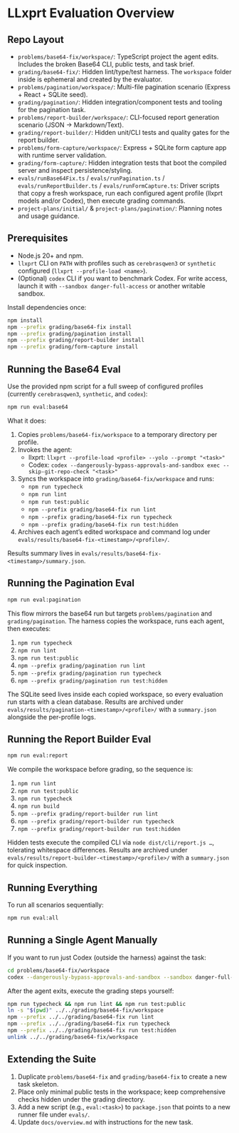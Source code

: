 # LLxprt Evaluation Overview

## Repo Layout
- `problems/base64-fix/workspace/`: TypeScript project the agent edits. Includes the broken Base64 CLI, public tests, and task brief.
- `grading/base64-fix/`: Hidden lint/type/test harness. The `workspace` folder inside is ephemeral and created by the evaluator.
- `problems/pagination/workspace/`: Multi-file pagination scenario (Express + React + SQLite seed).
- `grading/pagination/`: Hidden integration/component tests and tooling for the pagination task.
- `problems/report-builder/workspace/`: CLI-focused report generation scenario (JSON → Markdown/Text).
- `grading/report-builder/`: Hidden unit/CLI tests and quality gates for the report builder.
- `problems/form-capture/workspace/`: Express + SQLite form capture app with runtime server validation.
- `grading/form-capture/`: Hidden integration tests that boot the compiled server and inspect persistence/styling.
- `evals/runBase64Fix.ts` / `evals/runPagination.ts` / `evals/runReportBuilder.ts` / `evals/runFormCapture.ts`: Driver scripts that copy a fresh workspace, run each configured agent profile (llxprt models and/or Codex), then execute grading commands.
- `project-plans/initial/` & `project-plans/pagination/`: Planning notes and usage guidance.

## Prerequisites
- Node.js 20+ and npm.
- `llxprt` CLI on `PATH` with profiles such as `cerebrasqwen3` or `synthetic` configured (`llxprt --profile-load <name>`).
- (Optional) `codex` CLI if you want to benchmark Codex. For write access, launch it with `--sandbox danger-full-access` or another writable sandbox.

Install dependencies once:

```bash
npm install
npm --prefix grading/base64-fix install
npm --prefix grading/pagination install
npm --prefix grading/report-builder install
npm --prefix grading/form-capture install
```

## Running the Base64 Eval
Use the provided npm script for a full sweep of configured profiles (currently `cerebrasqwen3`, `synthetic`, and `codex`):

```bash
npm run eval:base64
```

What it does:
1. Copies `problems/base64-fix/workspace` to a temporary directory per profile.
2. Invokes the agent:
   - llxprt: `llxprt --profile-load <profile> --yolo --prompt "<task>"`
   - Codex: `codex --dangerously-bypass-approvals-and-sandbox exec --skip-git-repo-check "<task>"`
3. Syncs the workspace into `grading/base64-fix/workspace` and runs:
   - `npm run typecheck`
   - `npm run lint`
   - `npm run test:public`
   - `npm --prefix grading/base64-fix run lint`
   - `npm --prefix grading/base64-fix run typecheck`
   - `npm --prefix grading/base64-fix run test:hidden`
4. Archives each agent’s edited workspace and command log under `evals/results/base64-fix-<timestamp>/<profile>/`.

Results summary lives in `evals/results/base64-fix-<timestamp>/summary.json`.

## Running the Pagination Eval

```bash
npm run eval:pagination
```

This flow mirrors the base64 run but targets `problems/pagination` and `grading/pagination`. The harness copies the workspace, runs each agent, then executes:

1. `npm run typecheck`
2. `npm run lint`
3. `npm run test:public`
4. `npm --prefix grading/pagination run lint`
5. `npm --prefix grading/pagination run typecheck`
6. `npm --prefix grading/pagination run test:hidden`

The SQLite seed lives inside each copied workspace, so every evaluation run starts with a clean database. Results are archived under `evals/results/pagination-<timestamp>/<profile>/` with a `summary.json` alongside the per-profile logs.

## Running the Report Builder Eval

```bash
npm run eval:report
```

We compile the workspace before grading, so the sequence is:

1. `npm run lint`
2. `npm run test:public`
3. `npm run typecheck`
4. `npm run build`
5. `npm --prefix grading/report-builder run lint`
6. `npm --prefix grading/report-builder run typecheck`
7. `npm --prefix grading/report-builder run test:hidden`

Hidden tests execute the compiled CLI via `node dist/cli/report.js …`, tolerating whitespace differences. Results are archived under `evals/results/report-builder-<timestamp>/<profile>/` with a `summary.json` for quick inspection.

## Running Everything

To run all scenarios sequentially:

```bash
npm run eval:all
```

## Running a Single Agent Manually
If you want to run just Codex (outside the harness) against the task:

```bash
cd problems/base64-fix/workspace
codex --dangerously-bypass-approvals-and-sandbox --sandbox danger-full-access exec --skip-git-repo-check "$(cat problem.md)"
```

After the agent exits, execute the grading steps yourself:

```bash
npm run typecheck && npm run lint && npm run test:public
ln -s "$(pwd)" ../../grading/base64-fix/workspace
npm --prefix ../../grading/base64-fix run lint
npm --prefix ../../grading/base64-fix run typecheck
npm --prefix ../../grading/base64-fix run test:hidden
unlink ../../grading/base64-fix/workspace
```

## Extending the Suite
1. Duplicate `problems/base64-fix` and `grading/base64-fix` to create a new task skeleton.
2. Place only minimal public tests in the workspace; keep comprehensive checks hidden under the grading directory.
3. Add a new script (e.g., `eval:<task>`) to `package.json` that points to a new runner file under `evals/`.
4. Update `docs/overview.md` with instructions for the new task.
